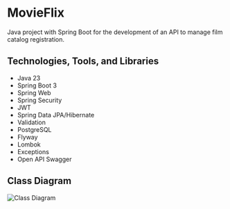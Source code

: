 # MovieFlix

Java project with Spring Boot for the development of an API to manage film catalog registration.

## Technologies, Tools, and Libraries
- Java 23
- Spring Boot 3
- Spring Web
- Spring Security
- JWT
- Spring Data JPA/Hibernate
- Validation
- PostgreSQL
- Flyway
- Lombok
- Exceptions
- Open API Swagger

## Class Diagram
![Class Diagram](https://membercdn.b-cdn.net/rails/active_storage/blobs/redirect/eyJfcmFpbHMiOnsiZGF0YSI6MzcyMzg1NCwicHVyIjoiYmxvYl9pZCJ9fQ==--afdbb74d083ebecf72b7a7a4f8c912d8e7fe3aa3/image.png)